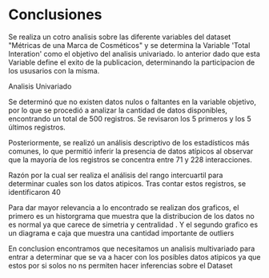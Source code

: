 # Conclusiones 

Se realiza un cotro analisis sobre las diferente variables del dataset "Métricas de una Marca de Cosméticos"  y se determina la Variable  'Total Interation' como el objetivo del analisis univariado. lo anterior dado que esta Variable define el exito de la publicacion, determinando la participacion de los ususarios con la misma. 

Analisis Univariado 

Se determinó que no existen datos nulos o faltantes en la variable objetivo, por lo que se procedió a analizar la cantidad de datos disponibles, encontrando un total de 500 registros. Se revisaron los 5 primeros y los 5 últimos registros.

Posteriormente, se realizó un análisis descriptivo de los estadísticos más comunes, lo que permitió inferir la presencia de datos atípicos al  observar que la mayoría de los registros se concentra entre 71 y 228 interacciones.

Razón por la cual ser realiza  el análisis del rango intercuartil para determinar cuales son los datos atipicos. Tras contar estos registros, se identificaron 40 

Para dar mayor relevancia a lo encontrado se realizan dos graficos, el primero es un historgrama que muestra que la distribucion de los datos no es normal ya que carece de simetria y centralidad  . Y el segundo grafico es un diagrama e caja que muestra una cantidad importante de outliers

En conclusion encontramos  que necesitamos un analisis multivariado para entrar a determinar que se va a hacer con los posibles datos atipicos ya que estos por si solos no ns permiten hacer inferencias sobre el Dataset





